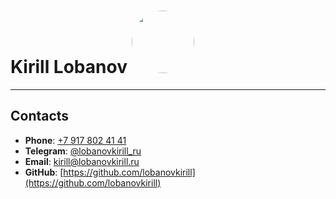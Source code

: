 # Kirill Lobanov [<img src="https://avatars.githubusercontent.com/u/24450360?v=4" width="100" style="border-radius: 50%;" />](https://avatars.githubusercontent.com/u/24450360?v=4)

---

## Contacts

- **Phone**: [+7 917 802 41 41](tel:+79178024141)
- **Telegram**: [@lobanovkirill_ru](https://t.me/lobanovkirill_ru)
- **Email**: [kirill@lobanovkirill.ru](mailto:kirill@lobanovkirill.ru)
- **GitHub**: [https://github.com/lobanovkirill](https://github.com/lobanovkirill)
